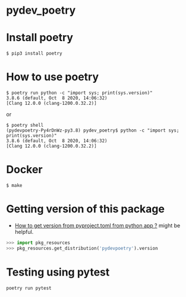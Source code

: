 # pydev_poetry

# Install poetry

```
$ pip3 install poetry
```

# How to use poetry

```console
$ poetry run python -c "import sys; print(sys.version)"
3.8.6 (default, Oct  8 2020, 14:06:32)
[Clang 12.0.0 (clang-1200.0.32.2)]
```

or 

```console
$ poetry shell
(pydevpoetry-Py4rDnWz-py3.8) pydev_poetry$ python -c "import sys; print(sys.version)"
3.8.6 (default, Oct  8 2020, 14:06:32)
[Clang 12.0.0 (clang-1200.0.32.2)]
```

# Docker

```console
$ make
```

# Getting version of this package

- [How to get version from pyproject.toml from python app ?](https://github.com/python-poetry/poetry/issues/273#issuecomment-401983643) might be helpful.


```python
>>> import pkg_resources
>>> pkg_resources.get_distribution('pydevpoetry').version
```

# Testing using pytest

```console
poetry run pytest
```

